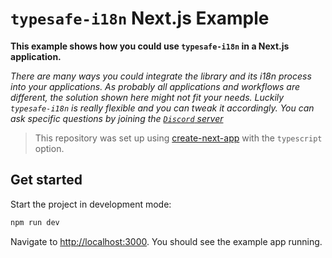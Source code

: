# `typesafe-i18n` Next.js Example

**This example shows how you could use `typesafe-i18n` in a Next.js application.**

_There are many ways you could integrate the library and its i18n process into your applications. As  probably all applications and workflows are different, the solution shown here might not fit your needs. Luckily `typesafe-i18n` is really flexible and you can tweak it accordingly. You can ask specific questions by joining the [`Discord` server](https://discord.gg/T27AHfaADK)_

> This repository was set up using [create-next-app](https://nextjs.org/docs/api-reference/create-next-app) with the `typescript` option.


## Get started

Start the project in development mode:

```bash
npm run dev
```

Navigate to [http://localhost:3000](http://localhost:3000). You should see the example app running.
